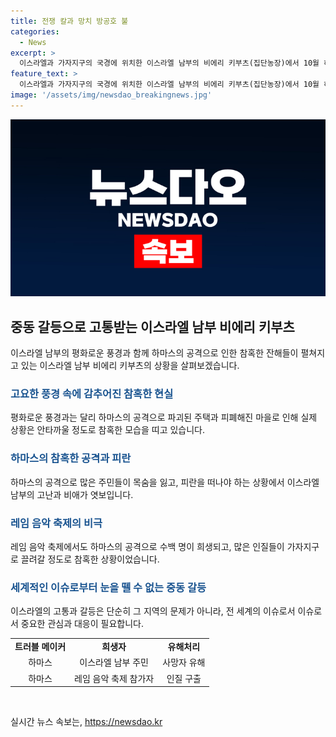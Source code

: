 ```yaml
---
title: 전쟁 칼과 망치 방공호 불
categories:
  - News
excerpt: >
  이스라엘과 가자지구의 국경에 위치한 이스라엘 남부의 비에리 키부츠(집단농장)에서 10월 하마스의 공격에 피해를 입은 주택과 주민들의 이야기가 공개되었다. 하마스의 공격으로 많은 희생자들을 내놓은 이 지역에는 외벽에 빨간 동그라미가 그려진 집들과 총탄 자국이 남아있으며, 수백명의 주민이 피란을 떠났다. 그 후 이 지역은 폐허로 남았으며, 364명의 사망자와 40여 명의 인질을 낸 레임 음악 축제 현장도 찾아냈다. 하마스에 의한 잔인한 공격은 심각한 문제로 대두되고 있으며, 이들의 행동에 대한 국제사회의 비난도 제기되고 있다.
feature_text: >
  이스라엘과 가자지구의 국경에 위치한 이스라엘 남부의 비에리 키부츠(집단농장)에서 10월 하마스의 공격에 피해를 입은 주택과 주민들의 이야기가 공개되었다. 하마스의 공격으로 많은 희생자들을 내놓은 이 지역에는 외벽에 빨간 동그라미가 그려진 집들과 총탄 자국이 남아있으며, 수백명의 주민이 피란을 떠났다. 그 후 이 지역은 폐허로 남았으며, 364명의 사망자와 40여 명의 인질을 낸 레임 음악 축제 현장도 찾아냈다. 하마스에 의한 잔인한 공격은 심각한 문제로 대두되고 있으며, 이들의 행동에 대한 국제사회의 비난도 제기되고 있다.
image: '/assets/img/newsdao_breakingnews.jpg'
---
```


<p><img src="/assets/img/newsdao_breakingnews.jpg" alt="pcversion 속보" /></p>

<h2 data-ke-size="size26">중동 갈등으로 고통받는 이스라엘 남부 비에리 키부츠</h2>

<p data-ke-size="size16">이스라엘 남부의 평화로운 풍경과 함께 하마스의 공격으로 인한 참혹한 잔해들이 펼쳐지고 있는 이스라엘 남부 비에리 키부츠의 상황을 살펴보겠습니다.</p>

<h3><b><span style="color: #1a5490;">고요한 풍경 속에 감추어진 참혹한 현실</span></b></h3>

<p data-ke-size="size16">평화로운 풍경과는 달리 하마스의 공격으로 파괴된 주택과 피폐해진 마을로 인해 실제 상황은 안타까울 정도로 참혹한 모습을 띠고 있습니다. </p>

<h3><b><span style="color: #1a5490;">하마스의 참혹한 공격과 피란</span></b></h3>

<p data-ke-size="size16">하마스의 공격으로 많은 주민들이 목숨을 잃고, 피란을 떠나야 하는 상황에서 이스라엘 남부의 고난과 비애가 엿보입니다.</p>

<h3><b><span style="color: #1a5490;">레임 음악 축제의 비극</span></b></h3>

<p data-ke-size="size16">레임 음악 축제에서도 하마스의 공격으로 수백 명이 희생되고, 많은 인질들이 가자지구로 끌려갈 정도로 참혹한 상황이었습니다. </p>

<h3><b><span style="color: #1a5490;">세계적인 이슈로부터 눈을 뗄 수 없는 중동 갈등</span></b></h3>

<p data-ke-size="size16">이스라엘의 고통과 갈등은 단순히 그 지역의 문제가 아니라, 전 세계의 이슈로서 이슈로서 중요한 관심과 대응이 필요합니다. </p>

<table>
    <tr>
        <td style="text-align: center; height: 17px;"><b>트러블 메이커</b></td>
        <td style="text-align: center; height: 17px;"><b>희생자</b></td>
        <td style="text-align: center; height: 17px;"><b>유해처리</b></td>
    </tr>
    <tr>
        <td style="text-align: center; height: 17px;">하마스</td>
        <td style="text-align: center; height: 17px;">이스라엘 남부 주민</td>
        <td style="text-align: center; height: 17px;">사망자 유해</td>
    </tr>
    <tr>
        <td style="text-align: center; height: 17px;">하마스</td>
        <td style="text-align: center; height: 17px;">레임 음악 축제 참가자</td>
        <td style="text-align: center; height: 17px;">인질 구출</td>
    </tr>
</table>

<p data-ke-size="size16">&nbsp;</p>
실시간 뉴스 속보는, <a href="https://newsdao.kr" rel="dofollow">https://newsdao.kr</a>


